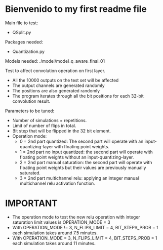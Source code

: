# Bienvenido to my first readme file

Main file to test:
* QSplit.py

Packages needed:
* Quantization.py

Models needed:
./model/model_q_aware_final_01

Test to affect convolution operation on first layer. 

* All the 10000 outputs on the test set will be affected
* The output channels are generated randomly
* The positions are also generated randomly
* The program iterates through all the bit positions for each 32-bit convolution result.

Parameters to be tuned:
- Number of simulations = repetitions.
- Limit of number of flips in total.
- Bit step that will be flipped in the 32 bit element.
- Operation mode:
    * 0 = 2nd part quantized: The second part will operate with an input-quantizing-layer with floating point weights.
    * 1 = 2nd part no input quantized: the second part will operate with floating point weights without an input-quantizing-layer.
    * 2 = 2nd part manual saturation: the second part will operate with floating point weights but their values are previously manually saturated.
    * 3 = 2nd part multichannel relu: applying an integer manual multichannel relu activation function.

# IMPORTANT
- The operation mode to test the new relu operation with integer saturation limit values is OPERATION_MODE = 3
- With OPERATION_MODE != 3, N_FLIPS_LIMIT = 4, BIT_STEPS_PROB = 1 each simulation takes around 7.5 minutes.
- With OPERATION_MODE = 3, N_FLIPS_LIMIT = 4, BIT_STEPS_PROB = 1 each simulation takes around 11 minutes.